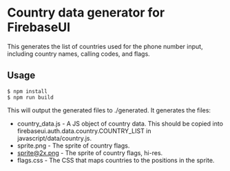# Country data generator for FirebaseUI

This generates the list of countries used for the phone number input, including
country names, calling codes, and flags.

## Usage
```
$ npm install
$ npm run build
```

This will output the generated files to ./generated. It generates the files:
- country_data.js - A JS object of country data. This should be copied into
  firebaseui.auth.data.country.COUNTRY_LIST in javascript/data/country.js.
- sprite.png - The sprite of country flags.
- sprite@2x.png - The sprite of country flags, hi-res.
- flags.css - The CSS that maps countries to the positions in the sprite.
